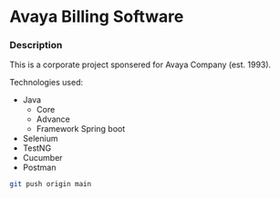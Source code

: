 # Avaya Billing Software

### Description
This is a corporate project sponsered for Avaya Company (est. 1993).

Technologies used:
* Java
  - Core
  - Advance
  - Framework Spring boot
* Selenium
* TestNG
* Cucumber
* Postman

```sh
git push origin main
```

